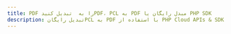 ---title: PDF را به  تبدیل کنیدPDF، PCL به PDF مبدل رایگان یا PHP SDKdescription: تبدیل رایگانPCL به PDF با استفاده از PHP Cloud APIs & SDK همچنین اسناد PDF را در Cloud ایجاد، ویرایش و رندر کنید.---